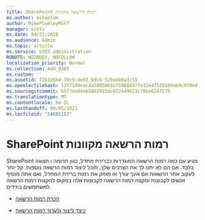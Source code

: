 ```yaml
---
title: SharePoint רמות הרשאה מקוונות
ms.author: mikeplum
author: MikePlumleyMSFT
manager: scotv
ms.date: 04/21/2020
ms.audience: Admin
ms.topic: article
ms.service: o365-administration
ROBOTS: NOINDEX, NOFOLLOW
localization_priority: Normal
ms.collection: Adm_O365
ms.custom: ''
ms.assetid: f2b1b6b4-10c9-4e83-b9cb-529a0b8a3c55
ms.openlocfilehash: 13f71d0eac4a1895061b75968437fe32e4f5f9109ab9c9f0edfe371d7d0c995c
ms.sourcegitcommit: b5f7da89a650d2915dc652449623c78be6247175
ms.translationtype: MT
ms.contentlocale: he-IL
ms.lasthandoff: 08/05/2021
ms.locfileid: "54085157"
---
```

# <a name="sharepoint-online-permission-levels"></a>SharePoint רמות הרשאה מקוונות

SharePoint מגיע עם כמה רמות הרשאה המוגדרות כברירת מחדל, כגון תרומה ו תצוגה בלבד. אם הם לא יתנו לך את הצרכים שלך, תוכל ליצור רמות הרשאה נוספות. קל יותר לעקוב אחר הרשאות אם אינך עורך או מוחק את רמות ברירת המחדל, ואם אתה מוסיף אנשים לקבוצות ומקצה רמות הרשאה לקבוצות אלה במקום להקצות רמות הרשאה למשתמשים בודדים.
  
- [הכרת רמות הרשאה](https://go.microsoft.com/fwlink/?linkid=867071)
    
- [כיצד ליצור ולערוך רמות הרשאה](https://go.microsoft.com/fwlink/?linkid=867072)
    

